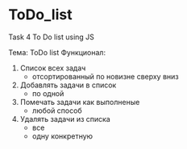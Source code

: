 # ToDo_list
Task 4 To Do list using JS

Тема: ToDo list
Функционал:
  1. Список всех задач
      - отсортированный по новизне сверху вниз
  2. Добавлять задачи в список
      - по одной
  3. Помечать задачи как выполненые
      - любой способ
  4. Удалять задачи из списка
      - все
      - одну конкретную

